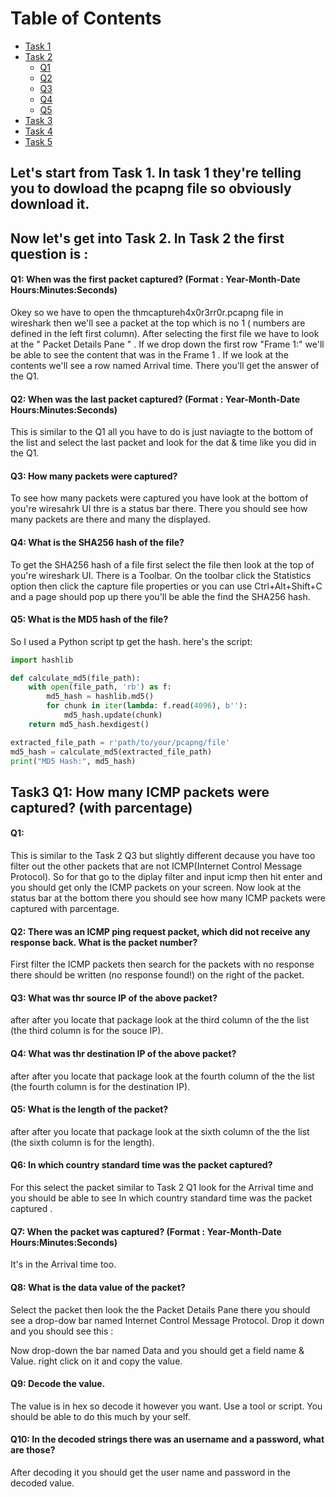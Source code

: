 # Table of Contents

- [Task 1](#lets-start-from-task-1-in-task-1-theyre-telling-you-to-dowload-the-pcapng-file-so-obviously-download-it)
- [Task 2](#now-lets-get-into-task-2-in-task-2-the-first-question-is-)
  -    [Q1](#q1-when-was-the-first-packet-captured-format--year-month-date-hoursminutesseconds)
  -    [Q2](#q2-when-was-the-last-packet-captured-format--year-month-date-hoursminutesseconds)
  -    [Q3](#q3-how-many-packets-were-captured)
  -    [Q4](#q4-what-is-the-sha256-hash-of-the-file)
  -    [Q5](#q5-what-is-the-md5-hash-of-the-file)
- [Task 3](#task3-q1-how-many-icmp-packets-were-captured-with-parcentage)
- [Task 4](#)
- [Task 5](#)





## Let's start from Task 1. In task 1 they're telling you to dowload the pcapng file so obviously download it.

## Now let's get into Task 2. In Task 2 the first question is : 
#### Q1: When was the first packet captured? (Format : Year-Month-Date Hours:Minutes:Seconds)

Okey so we have to open the thmcaptureh4x0r3rr0r.pcapng file in wireshark then we'll see a packet at the top which is no 1 ( numbers are defined in the left first column). After selecting the first file we have to look at the " Packet Details Pane " . If we drop down the first row "Frame 1:" we'll be able to see the content that was in the Frame 1 . If we look at the contents we'll see a row named Arrival time.
There you'll get the answer of the Q1.


#### Q2: When was the last packet captured? (Format : Year-Month-Date Hours:Minutes:Seconds)

This is similar to the Q1 all you have to do is just naviagte to the bottom of the list and select the last packet and look for the dat & time like you did in the Q1.
#### Q3: How many packets were captured?

To see how many packets were captured you have look at the bottom of you're wiresahrk UI thre is a status bar there. There you should see how many packets are there and many the displayed.

#### Q4: What is the SHA256 hash of the file?

To get the SHA256 hash of a file first select the file then look at the top of you're wireshark UI. There is a Toolbar. On the toolbar click the Statistics option then click the capture file properties or you can use  Ctrl+Alt+Shift+C and a page should pop up there you'll be able the find the SHA256 hash.
 #### Q5: What is the MD5 hash of the file?

So I used a Python script tp get the hash. here's the script:



```python
import hashlib

def calculate_md5(file_path):
    with open(file_path, 'rb') as f:
        md5_hash = hashlib.md5()
        for chunk in iter(lambda: f.read(4096), b''):
            md5_hash.update(chunk)
    return md5_hash.hexdigest()

extracted_file_path = r'path/to/your/pcapng/file'
md5_hash = calculate_md5(extracted_file_path)
print("MD5 Hash:", md5_hash)
```


## Task3 Q1: How many ICMP packets were captured? (with parcentage)
#### Q1:

This is similar to the Task 2 Q3 but slightly different decause you have too filter out the other packets that are not ICMP(Internet Control Message Protocol). So for that go to the diplay filter and input icmp then hit enter and you should get only the ICMP packets on your screen. Now look at the status bar at the bottom there you should see how many ICMP packets were captured with parcentage.

#### Q2: There was an ICMP ping request packet, which did not receive any response back. What is the packet number?

First filter the ICMP packets then search for the packets with no response there should be written (no response found!) on the right of the packet.
#### Q3: What was thr source IP of the above packet?

after after you locate that package look at the third column of the the list (the third column is for the souce IP).
#### Q4: What was thr destination IP of the above packet?

after after you locate that package look at the fourth column of the the list (the fourth column is for the destination IP).
#### Q5: What is the length of the packet?

after after you locate that package look at the sixth column of the the list (the sixth column is for the length).
#### Q6: In which country standard time was the packet captured?

For this select the packet similar to Task 2 Q1 look for the Arrival time and you should be able to see In which country standard time was the packet captured .
#### Q7:  When the packet was captured? (Format : Year-Month-Date Hours:Minutes:Seconds)

It's in the Arrival time too.
#### Q8: What is the data value of the packet?

Select the packet then look the the Packet Details Pane there you should see a drop-dow bar named Internet Control Message Protocol. Drop it down and you should see this :

Now drop-down the bar named Data and you should get a field name & Value. right click on it and copy the value.
#### Q9: Decode the value.

The value is in hex so decode it however you want. Use a tool or script. You should be able to do this much by your self.
#### Q10: In the decoded strings there was  an username and a password, what are those?

After decoding it you should get the user name and password in the decoded value.


 
